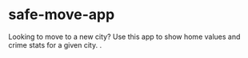 # safe-move-app
Looking to move to a new city? Use this app to show home values and crime stats for a given city.
.